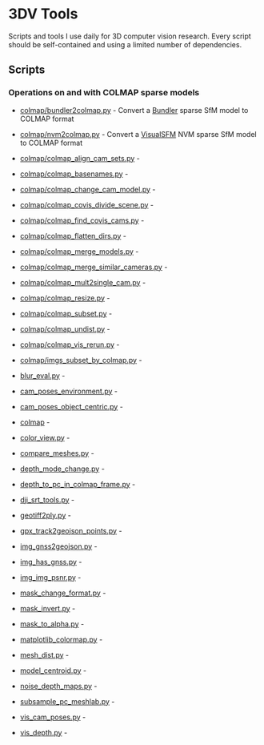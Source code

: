 # 3DV Tools
Scripts and tools I use daily for 3D computer vision research. Every script should be self-contained and using a limited number of dependencies.

## Scripts

### Operations on and with COLMAP sparse models
- [colmap/bundler2colmap.py](bundler2colmap.py) - Convert a [Bundler](https://www.cs.cornell.edu/~snavely/bundler/) sparse SfM model to COLMAP format
- [colmap/nvm2colmap.py](nvm2colmap.py) - Convert a [VisualSFM](http://ccwu.me/vsfm/) NVM sparse SfM model to COLMAP format





- [colmap/colmap_align_cam_sets.py](colmap_align_cam_sets.py) - 
- [colmap/colmap_basenames.py](colmap_basenames.py) - 
- [colmap/colmap_change_cam_model.py](colmap_change_cam_model.py) - 
- [colmap/colmap_covis_divide_scene.py](colmap_covis_divide_scene.py) - 
- [colmap/colmap_find_covis_cams.py](colmap_find_covis_cams.py) - 
- [colmap/colmap_flatten_dirs.py](colmap_flatten_dirs.py) - 
- [colmap/colmap_merge_models.py](colmap_merge_models.py) - 
- [colmap/colmap_merge_similar_cameras.py](colmap_merge_similar_cameras.py) - 
- [colmap/colmap_mult2single_cam.py](colmap_mult2single_cam.py) - 
- [colmap/colmap_resize.py](colmap_resize.py) - 
- [colmap/colmap_subset.py](colmap_subset.py) - 
- [colmap/colmap_undist.py](colmap_undist.py) - 
- [colmap/colmap_vis_rerun.py](colmap_vis_rerun.py) - 
- [colmap/imgs_subset_by_colmap.py](imgs_subset_by_colmap.py) - 





- [blur_eval.py](blur_eval.py) - 
- [cam_poses_environment.py](cam_poses_environment.py) - 
- [cam_poses_object_centric.py](cam_poses_object_centric.py) - 
- [colmap](colmap) - 
- [color_view.py](color_view.py) - 
- [compare_meshes.py](compare_meshes.py) - 
- [depth_mode_change.py](depth_mode_change.py) - 
- [depth_to_pc_in_colmap_frame.py](depth_to_pc_in_colmap_frame.py) - 
- [dji_srt_tools.py](dji_srt_tools.py) - 
- [geotiff2ply.py](geotiff2ply.py) - 
- [gpx_track2geojson_points.py](gpx_track2geojson_points.py) - 
- [img_gnss2geojson.py](img_gnss2geojson.py) - 
- [img_has_gnss.py](img_has_gnss.py) - 
- [img_img_psnr.py](img_img_psnr.py) - 
- [mask_change_format.py](mask_change_format.py) - 
- [mask_invert.py](mask_invert.py) - 
- [mask_to_alpha.py](mask_to_alpha.py) - 
- [matplotlib_colormap.py](matplotlib_colormap.py) - 
- [mesh_dist.py](mesh_dist.py) - 
- [model_centroid.py](model_centroid.py) - 
- [noise_depth_maps.py](noise_depth_maps.py) - 
- [subsample_pc_meshlab.py](subsample_pc_meshlab.py) - 
- [vis_cam_poses.py](vis_cam_poses.py) - 
- [vis_depth.py](vis_depth.py) - 